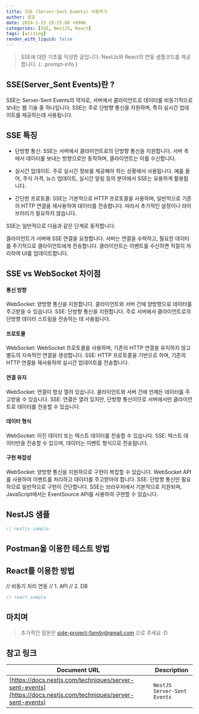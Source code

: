 ```yaml
---
title: SSE (Server-Sent Events) 사용하기
author: 종호
date: 2024-1-15 20:25:00 +0900
categories: [SSE, NestJS, React]
tags: [writing]
render_with_liquid: false
---
```


>  SSE에 대한 기초를 작성한 글입니다. NestJs와 React의 연동 샘플코드를 제공합니다.
{: .prompt-info }

## SSE(Server_Sent Events)란 ?
SSE는 Server-Sent Events의 약자로, 서버에서 클라이언트로 데이터를 비동기적으로 보내는 웹 기술 중 하나입니다. SSE는 주로 단방향 통신을 지원하며, 특히 실시간 업데이트를 제공하는데 사용됩니다.

## SSE 특징
- 단방향 통신: SSE는 서버에서 클라이언트로의 단방향 통신을 지원합니다. 서버 측에서 데이터를 보내는 방향으로만 동작하며, 클라이언트는 이를 수신합니다.

- 실시간 업데이트: 주로 실시간 정보를 제공해야 하는 상황에서 사용됩니다. 예를 들어, 주식 가격, 뉴스 업데이트, 실시간 알림 등의 분야에서 SSE는 유용하게 활용됩니다.

- 간단한 프로토콜: SSE는 기본적으로 HTTP 프로토콜을 사용하며, 일반적으로 기존의 HTTP 연결을 재사용하여 데이터를 전송합니다. 따라서 추가적인 설정이나 라이브러리가 필요하지 않습니다.

SSE는 일반적으로 다음과 같은 단계로 동작합니다:

클라이언트가 서버에 SSE 연결을 요청합니다.
서버는 연결을 수락하고, 필요한 데이터를 주기적으로 클라이언트에게 전송합니다.
클라이언트는 이벤트를 수신하면 적절히 처리하여 UI를 업데이트합니다.

## SSE vs WebSocket 차이점
#### 통신 방향
WebSocket: 양방향 통신을 지원합니다. 클라이언트와 서버 간에 양방향으로 데이터를 주고받을 수 있습니다.
SSE: 단방향 통신을 지원합니다. 주로 서버에서 클라이언트로의 단방향 데이터 스트림을 전송하는 데 사용됩니다.

#### 프로토콜
WebSocket: WebSocket 프로토콜을 사용하며, 기존의 HTTP 연결을 유지하지 않고 별도의 지속적인 연결을 생성합니다.
SSE: HTTP 프로토콜을 기반으로 하며, 기존의 HTTP 연결을 재사용하여 실시간 업데이트를 전송합니다.

#### 연결 유지
WebSocket: 연결이 항상 열려 있습니다. 클라이언트와 서버 간에 언제든 데이터를 주고받을 수 있습니다.
SSE: 연결은 열려 있지만, 단방향 통신이므로 서버에서만 클라이언트로 데이터를 전송할 수 있습니다.

#### 데이터 형식
WebSocket: 이진 데이터 또는 텍스트 데이터를 전송할 수 있습니다.
SSE: 텍스트 데이터만을 전송할 수 있으며, 데이터는 이벤트 형식으로 전송됩니다.

#### 구현 복잡성
WebSocket: 양방향 통신을 지원하므로 구현이 복잡할 수 있습니다. WebSocket API를 사용하여 이벤트를 처리하고 데이터를 주고받아야 합니다.
SSE: 단방향 통신만 필요하므로 일반적으로 구현이 간단합니다. SSE는 브라우저에서 기본적으로 지원되며, JavaScript에서는 EventSource API를 사용하여 구현할 수 있습니다.

## NestJS 샘플

```javascript
// nestjs sample
```

## Postman을 이용한 테스트 방법


## React를 이용한 방법
// 비동기 처리 연동
// 1. API
// 2. DB
```javascript
// react sample
```
 
## 마치며

> 추가적인 질문은 side-project-family@gmail.com 으로 주세요 :D

## 참고 링크

| Document URL                                                                                          | Description   | 
| -------------------------------------------------------------------------------------------------- | ---------- | 
| [https://docs.nestjs.com/techniques/server-sent-events](https://docs.nestjs.com/techniques/server-sent-events) | `NestJS Server-Sent Events` |
